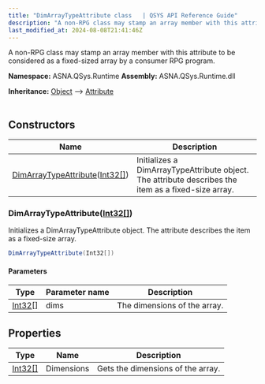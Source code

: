 ```yaml
---
title: "DimArrayTypeAttribute class   | QSYS API Reference Guide"
description: "A non-RPG class may stamp an array member with this attribute to be considered as a fixed-sized array by a consumer RPG program. "
last_modified_at: 2024-08-08T21:41:46Z
---
```


A non-RPG class may stamp an array member with this attribute to be considered as a fixed-sized array by a consumer RPG program.

**Namespace:** ASNA.QSys.Runtime
**Assembly:** ASNA.QSys.Runtime.dll

**Inheritance:** [Object](https://docs.microsoft.com/en-us/dotnet/api/system.object) --> [Attribute](https://docs.microsoft.com/en-us/dotnet/api/system.attribute)
<br>
<br>

## Constructors

| Name | Description |
| --- | --- |
| [DimArrayTypeAttribute](#dimarraytypeattributeint32)([Int32\[\]](https://docs.microsoft.com/en-us/dotnet/api/system.int32)) | Initializes a DimArrayTypeAttribute object. The attribute describes the item as a fixed-size array.

### DimArrayTypeAttribute([Int32\[\]](https://docs.microsoft.com/en-us/dotnet/api/system.int32))

Initializes a DimArrayTypeAttribute object. The attribute describes the item as a fixed-size array.

```cs
DimArrayTypeAttribute(Int32[])
```

#### Parameters

| Type | Parameter name | Description
| --- | --- | ---
| [Int32\[\]](https://docs.microsoft.com/en-us/dotnet/api/system.int32) | dims | The dimensions of the array.

## Properties

| Type | Name | Description
| --- | --- | --- 
| [Int32\[\]](https://docs.microsoft.com/en-us/dotnet/api/system.int32) | Dimensions | Gets the dimensions of the array. |
